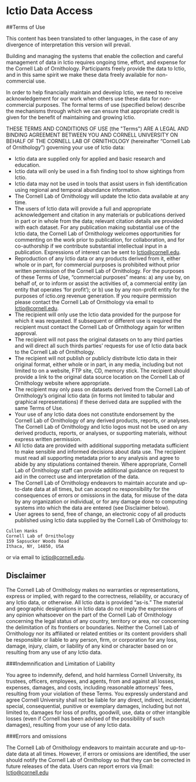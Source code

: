 # Ictio Data Access
##Terms of Use

This content has been translated to other languages, in the case of any divergence of
interpretation this version will prevail.

Building and managing the systems that enable the collection and careful management of data
in Ictio requires ongoing time, effort, and expense for the Cornell Lab of Ornithology.
Participants freely provide the data to Ictio, and in this same spirit we make these data freely
available for non-commercial use.

In order to help financially maintain and develop Ictio, we need to receive acknowledgement for
our work when others use these data for non-commercial purposes. The formal terms of use
(specified below) describe the mechanisms through which we can ensure that appropriate credit
is given for the benefit of maintaining and growing Ictio.

THESE TERMS AND CONDITIONS OF USE (the "Terms") ARE A LEGAL AND BINDING
AGREEMENT BETWEEN YOU AND CORNELL UNIVERSITY ON BEHALF OF THE CORNELL
LAB OF ORNITHOLOGY (hereinafter “Cornell Lab of Ornithology”) governing your use of Ictio
data:

- Ictio data are supplied only for applied and basic research and education.
- Ictio data will only be used in a fish finding tool to show sightings from Ictio.
- Ictio data may not be used in tools that assist users in fish identification using regional
and temporal abundance information.
- The Cornell Lab of Ornithology will update the Ictio data available at any time.
- The users of Ictio data will provide a full and appropriate acknowledgement and citation
in any materials or publications derived in part or in whole from the data; relevant citation
details are provided with each dataset. For any publication making substantial use of the
Ictio data, the Cornell Lab of Ornithology welcomes opportunities for commenting on the
work prior to publication, for collaboration, and for co-authorship if we contribute
substantial intellectual input in a publication. Expressions of interest can be sent to
[Ictio@cornell.edu](mailto://Ictio@cornell.edu).
- Reproduction of any Ictio data or any products derived from it, either whole or in part, for
commercial purposes is prohibited without prior written permission of the Cornell Lab of
Ornithology. For the purposes of these Terms of Use, “commercial purposes” means: a)
any use by, on behalf of, or to inform or assist the activities of, a commercial entity (an
entity that operates ‘for profit’); or b) use by any non-profit entity for the purposes of
ictio.org
revenue generation. If you require permission please contact the Cornell Lab of
Ornithology via email to Ictio@cornell.edu.
- The recipient will only use the Ictio data provided for the purpose for which it was
requested. If subsequent or different use is required the recipient must contact the
Cornell Lab of Ornithology again for written approval.
- The recipient will not pass the original datasets on to any third parties and will direct all
such thirds parties’ requests for use of Ictio data back to the Cornell Lab of Ornithology.
- The recipient will not publish or publicly distribute Ictio data in their original format, either
whole or in part, in any media, including but not limited to on a website, FTP site, CD,
memory stick. The recipient should provide a link to the original data source location on
the Cornell Lab of Ornithology website where appropriate.
- The recipient may only pass on datasets derived from the Cornell Lab of Ornithology’s
original Ictio data (in forms not limited to tabular and graphical representations) if these
derived data are supplied with the same Terms of Use.
- Your use of any Ictio data does not constitute endorsement by the Cornell Lab of
Ornithology of any derived products, reports, or analyses. The Cornell Lab of Ornithology
and Ictio logos must not be used on any derived products, reports, or analyses, or
supporting materials, without express written permission.
- All Ictio data are provided with additional supporting metadata sufficient to make sensible
and informed decisions about data use. The recipient must read all supporting metadata
prior to any analysis and agree to abide by any stipulations contained therein. Where
appropriate, Cornell Lab of Ornithology staff can provide additional guidance on request
to aid in the correct use and interpretation of the data.
- The Cornell Lab of Ornithology endeavors to maintain accurate and up-to-date data at all
times, but can accept no responsibility for the consequences of errors or omissions in
the data, for misuse of the data by any organization or individual, or for any damage
done to computing systems into which the data are entered (see Disclaimer below).
- User agrees to send, free of change, an electronic copy of all products published using
Ictio data supplied by the Cornell Lab of Ornithology to: 

```
Cullen Hanks
Cornell Lab of Ornithology
159 Sapsucker Woods Road
Ithaca, NY, 14850, USA 
```

or via email to [ictio@cornell.edu](mailto://ictio@cornell.edu).

## Disclaimer

The Cornell Lab of Ornithology makes no warranties or representations, express or implied, with
regard to the correctness, reliability, or accuracy of any Ictio data, or otherwise. All Ictio data is
provided “as-is.” The material and geographic designations in Ictio data do not imply the
expressions of any opinion whatsoever on the part of the Cornell Lab of Ornithology concerning
the legal status of any country, territory or area, nor concerning the delimitation of its frontiers or
boundaries. Neither the Cornell Lab of Ornithology nor its affiliated or related entities or its
content providers shall be responsible or liable to any person, firm, or corporation for any loss,
damage, injury, claim, or liability of any kind or character based on or resulting from any use of
any Ictio data.

###Indemnification and Limitation of Liability

You agree to indemnify, defend, and hold harmless Cornell University, its trustees, officers,
employees, and agents, from and against all losses, expenses, damages, and costs, including
reasonable attorneys' fees, resulting from your violation of these Terms. You expressly
understand and agree Cornell University shall not be liable for any direct, indirect, incidental,
special, consequential, punitive or exemplary damages, including but not limited to, damages for
loss of profits, goodwill, use, data or other intangible losses (even if Cornell has been advised of
the possibility of such damages), resulting from your use of any Ictio data.

###Errors and omissions

The Cornell Lab of Ornithology endeavors to maintain accurate and up-to-date data at all times.
However, if errors or omissions are identified, the user should notify the Cornell Lab of
Ornithology so that they can be corrected in future releases of the data. Users can report errors
via Email: [Ictio@cornell.edu](mailto://Ictio@cornell.edu)
